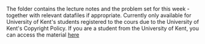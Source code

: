 The folder contains the lecture notes and the problem set for this week - together with relevant datafiles if appropriate.
Currently only available for University of Kent's students registered to the cours due to the University of Kent's Copyright Policy. 
If you are a student from the University of Kent, you can access the material [here](...)
